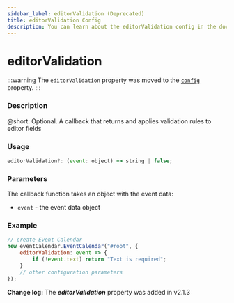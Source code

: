 ```yaml
---
sidebar_label: editorValidation (Deprecated)
title: editorValidation Config
description: You can learn about the editorValidation config in the documentation of the DHTMLX JavaScript Event Calendar library. Browse developer guides and API reference, try out code examples and live demos, and download a free 30-day evaluation version of DHTMLX Event Calendar.
---
```


# editorValidation

:::warning
The `editorValidation` property was moved to the [`config`](api/config/js_eventcalendar_config_config.md) property.
:::

### Description

@short: Optional. A callback that returns and applies validation rules to editor fields

### Usage

~~~jsx {}
editorValidation?: (event: object) => string | false; 
~~~

### Parameters

The callback function takes an object with the event data:

- `event` - the event data object

### Example

~~~jsx {3-5}
// create Event Calendar
new eventCalendar.EventCalendar("#root", {
    editorValidation: event => {
        if (!event.text) return "Text is required";
    }
    // other configuration parameters
});
~~~

**Change log:** The ***editorValidation*** property was added in v2.1.3
